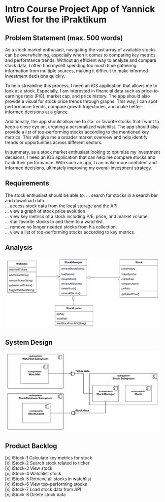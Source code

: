 # Intro Course Project App of Yannick Wiest for the iPraktikum

## Problem Statement (max. 500 words)

As a stock market enthusiast, navigating the vast array of available stocks can be overwhelming, especially when it comes to comparing key metrics and performance trends. Without an efficient way to analyze and compare stock data, I often find myself spending too much time gathering information from multiple sources, making it difficult to make informed investment decisions quickly.

To help streamline this process, I need an iOS application that allows me to look at a stock. Especially, I am interested in financial data such as price-to-earnings ratio (P/E), market cap, and price history. The app should also provide a visual for stock price trends through graphs. This way, I can spot performance trends, compare growth trajectories, and make better-informed decisions at a glance.

Additionally, the app should allow me to star or favorite stocks that I want to keep a close eye on, creating a personalized watchlist. The app should also provide a list of top-performing stocks according to the mentioned key metrics. This will give me a broader market overview and help identify trends or opportunities across different sectors.

In summary, as a stock market enthusiast looking to optimize my investment decisions, I need an iOS application that can help me compare stocks and track their performance. With such an app, I can make more confident and informed decisions, ultimately improving my overall investment strategy. 

## Requirements

The stock enthusiast should be able to:
... search for stocks in a search bar and download data.  
... access stock data from the local storage and the API.  
... view a graph of stock price evolution.  
... view key metrics of a stock including P/E, price, and market volume.  
... star favorite stocks to add them to a watchlist.  
... remove no longer needed stocks from his collection.  
... view a list of top-performing stocks according to key metrics.  


## Analysis

![AnalysisObjectModel](AnalysisObjectModel.png)

## System Design

![SystemDesign](SystemDesign.png)

## Product Backlog

[x] iStock-1 Calculate key metrics for stock  
[x] iStock-2 Search stock related to ticker  
[x] iStock-3 View stock  
[x] iStock-4 Watchlist stock  
[x] iStock-5 Retrieve all stocks in watchlist  
[x] iStock-6 View top-performing stocks  
[x] iStock-7 Load stock data from API  
[x] iStock-8 Delete stock data  

